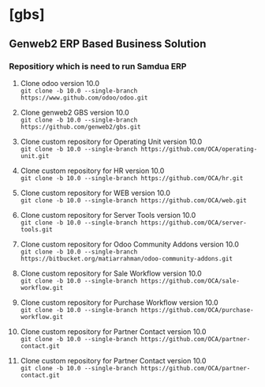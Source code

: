# [gbs]
## Genweb2 ERP Based Business Solution

### Repositiory which is need to run Samdua ERP

1. Clone odoo version 10.0
<br/>``` git clone -b 10.0 --single-branch https://www.github.com/odoo/odoo.git ```<br/>

2. Clone genweb2 GBS version 10.0
<br/>``` git clone -b 10.0 --single-branch https://github.com/genweb2/gbs.git ```<br/>

3. Clone custom repository for Operating Unit version 10.0
<br/>``` git clone -b 10.0 --single-branch https://github.com/OCA/operating-unit.git ```<br/>

4. Clone custom repository for HR version 10.0
<br/>``` git clone -b 10.0 --single-branch https://github.com/OCA/hr.git ```<br/>

5. Clone custom repository for WEB version 10.0
<br/>``` git clone -b 10.0 --single-branch https://github.com/OCA/web.git ```<br/>

6. Clone custom repository for Server Tools version 10.0
<br/>``` git clone -b 10.0 --single-branch https://github.com/OCA/server-tools.git ```<br/>

7. Clone custom repository for Odoo Community Addons version 10.0
<br/>``` git clone -b 10.0 --single-branch https://bitbucket.org/matiarrahman/odoo-community-addons.git ```<br/>

8. Clone custom repository for Sale Workflow version 10.0
<br/>``` git clone -b 10.0 --single-branch https://github.com/OCA/sale-workflow.git ```<br/>

9. Clone custom repository for Purchase Workflow version 10.0
<br/>``` git clone -b 10.0 --single-branch https://github.com/OCA/purchase-workflow.git ```<br/>

10. Clone custom repository for Partner Contact version 10.0
<br/>``` git clone -b 10.0 --single-branch https://github.com/OCA/partner-contact.git ```<br/>

11. Clone custom repository for Partner Contact version 10.0
<br/>``` git clone -b 10.0 --single-branch https://github.com/OCA/partner-contact.git ```<br/>

